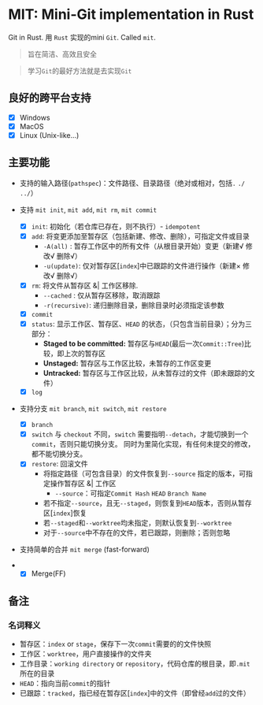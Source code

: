 # MIT: Mini-Git implementation in Rust

Git in Rust. 用 `Rust` 实现的mini `Git`. Called `mit`.

> 旨在简洁、高效且安全

> 学习`Git`的最好方法就是去实现`Git`
> 
## 良好的跨平台支持
-   [x] Windows
-   [x] MacOS
-   [x] Linux (Unix-like...)

## 主要功能
-   支持的输入路径(`pathspec`)：文件路径、目录路径（绝对或相对，包括`.` `./` `../`）


-   支持 `mit init`, `mit add`, `mit rm`, `mit commit`

    -   [x] `init`: 初始化（若仓库已存在，则不执行）- `idempotent`
    -   [x] `add`: 将变更添加至暂存区（包括新建、修改、删除），可指定文件或目录
        -   `-A(all)` : 暂存工作区中的所有文件（从根目录开始）变更（新建√ 修改√ 删除√）
        -   `-u(update)`: 仅对暂存区[`index`]中已跟踪的文件进行操作（新建× 修改√ 删除√）
    -   [x] `rm`: 将文件从暂存区 &| 工作区移除. 
        -    `--cached` : 仅从暂存区移除，取消跟踪
        -    `-r(recursive)`: 递归删除目录，删除目录时必须指定该参数
    -   [x] `commit`
    -   [x] `status`: 显示工作区、暂存区、`HEAD` 的状态，（只包含当前目录）；分为三部分：
        -    **Staged to be committed:** 暂存区与`HEAD`(最后一次`Commit::Tree`)比较，即上次的暂存区
        -    **Unstaged:** 暂存区与工作区比较，未暂存的工作区变更
        -    **Untracked:** 暂存区与工作区比较，从未暂存过的文件（即未跟踪的文件）
    -   [x] `log`

-   支持分支 `mit branch`, `mit switch`, `mit restore`

    -   [x] `branch`
    -   [x] `switch`
            与 `checkout` 不同，`switch` 需要指明`--detach`，才能切换到一个`commit`，否则只能切换分支。
            同时为里简化实现，有任何未提交的修改，都不能切换分支。
    -   [x] `restore`: 回滚文件
        -   将指定路径（可包含目录）的文件恢复到`--source` 指定的版本，可指定操作暂存区 &| 工作区
            - `--source`：可指定`Commit Hash` `HEAD` `Branch Name`
        -   若不指定`--source`，且无`--staged`，则恢复到`HEAD`版本，否则从暂存区[`index`]恢复
        -   若`--staged`和`--worktree`均未指定，则默认恢复到`--worktree`
        -   对于`--source`中不存在的文件，若已跟踪，则删除；否则忽略

-   支持简单的合并 `mit merge` (fast-forward)
-   -   [x] Merge(FF)

## 备注
### 名词释义
-   暂存区：`index` or `stage`，保存下一次`commit`需要的的文件快照
-   工作区：`worktree`，用户直接操作的文件夹
-   工作目录：`working directory` or `repository`，代码仓库的根目录，即`.mit`所在的目录
-   `HEAD`：指向当前`commit`的指针
-   已跟踪：`tracked`，指已经在暂存区[`index`]中的文件（即曾经`add`过的文件）
